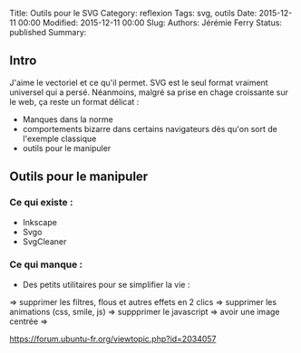 Title: Outils pour le SVG
Category: reflexion
Tags: svg, outils
Date: 2015-12-11 00:00
Modified: 2015-12-11 00:00
Slug: 
Authors: Jérémie Ferry
Status: published
Summary:

## Intro

J'aime le vectoriel et ce qu'il permet.
SVG est le seul format vraiment universel qui a persé.
Néanmoins, malgré sa prise en chage croissante sur le web, ça reste un format délicat :
- Manques dans la norme
- comportements bizarre dans certains navigateurs dès qu'on sort de l'exemple classique
- outils pour le manipuler

## Outils pour le manipuler

### Ce qui existe :

- Inkscape
- Svgo
- SvgCleaner

### Ce qui manque :

- Des petits utilitaires pour se simplifier la vie :

=> supprimer les filtres, flous et autres effets en 2 clics
=> supprimer les animations (css, smile, js)
=> suppprimer le javascript
=> avoir une image centrée
=> 

https://forum.ubuntu-fr.org/viewtopic.php?id=2034057
